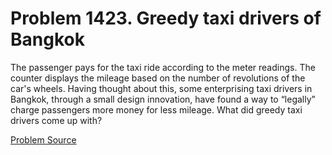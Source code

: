 # Problem 1423. Greedy taxi drivers of Bangkok 

The passenger pays for the taxi ride according to the meter readings. The counter displays the mileage based on the number of revolutions of the car's wheels. Having thought about this, some enterprising taxi drivers in Bangkok, through a small design innovation, have found a way to “legally” charge passengers more money for less mileage. What did greedy taxi drivers come up with?

[Problem Source](https://www.trizland.ru/tasks/6192/)
